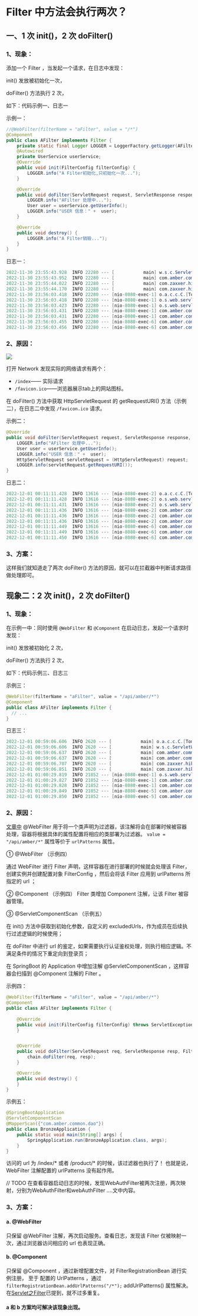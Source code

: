 # Filter 中方法会执行两次？

## 一、1 次 init()，2 次 doFilter()
### 1、现象：
添加一个 Filter ，当发起一个请求，在日志中发现：

init() 发放被初始化一次，

doFilter() 方法执行 2 次，

如下：代码示例一、日志一

示例一：
````java
//@WebFilter(filterName = "aFilter", value = "/*")
@Component
public class AFilter implements Filter {
    private static final Logger LOGGER = LoggerFactory.getLogger(AFilter.class);
    @Autowired
    private UserService userService;
    @Override
    public void init(FilterConfig filterConfig) {
        LOGGER.info("A Filter初始化,只初始化一次...");
    }

    @Override
    public void doFilter(ServletRequest request, ServletResponse response, FilterChain chain) throws IOException, ServletException {
        LOGGER.info("AFilter 处理中...");
        User user = userService.getUserInfo();
        LOGGER.info("USER 信息：" +  user);
    }

    @Override
    public void destroy() {
        LOGGER.info("A Filter销毁...");
    }
}
````
日志一：
````java
2022-11-30 23:55:43.928  INFO 22280 --- [           main] w.s.c.ServletWebServerApplicationContext : Root WebApplicationContext: initialization completed in 795 ms
2022-11-30 23:55:43.952  INFO 22280 --- [           main] com.amber.common.filter.AFilter          : A Filter初始化,只初始化一次...
2022-11-30 23:55:44.022  INFO 22280 --- [           main] com.zaxxer.hikari.HikariDataSource       : HikariPool-1 - Starting...
2022-11-30 23:55:44.170  INFO 22280 --- [           main] com.zaxxer.hikari.HikariDataSource       : HikariPool-1 - Start completed.
2022-11-30 23:56:03.418  INFO 22280 --- [nio-8080-exec-1] o.a.c.c.C.[Tomcat].[localhost].[/]       : Initializing Spring DispatcherServlet 'dispatcherServlet'
2022-11-30 23:56:03.418  INFO 22280 --- [nio-8080-exec-1] o.s.web.servlet.DispatcherServlet        : Initializing Servlet 'dispatcherServlet'
2022-11-30 23:56:03.423  INFO 22280 --- [nio-8080-exec-1] o.s.web.servlet.DispatcherServlet        : Completed initialization in 5 ms
2022-11-30 23:56:03.431  INFO 22280 --- [nio-8080-exec-1] com.amber.common.filter.AFilter          : AFilter 处理中...
2022-11-30 23:56:03.431  INFO 22280 --- [nio-8080-exec-1] com.amber.common.filter.AFilter          : USER 信息：User(screen_name=amber, text=今天星期三, created_at=Wed Nov 30 23:56:03 CST 2022)
2022-11-30 23:56:03.455  INFO 22280 --- [nio-8080-exec-6] com.amber.common.filter.AFilter          : AFilter 处理中...
2022-11-30 23:56:03.456  INFO 22280 --- [nio-8080-exec-6] com.amber.common.filter.AFilter          : USER 信息：User(screen_name=amber, text=今天星期三, created_at=Wed Nov 30 23:56:03 CST 2022)
````

### 2、原因：
![](https://wyiyi.github.io/amber/contents/flow/network.png)

打开 Network 发现实际的网络请求有两个：
- `/index`—— 实际请求
- `/favicon.ico`——浏览器展示tab上的网站图标。

在 doFilter() 方法中获取 HttpServletRequest 的 getRequestURI() 方法（示例二），在日志二中发现 `/favicon.ico` 请求。

示例二：
````java
@Override
public void doFilter(ServletRequest request, ServletResponse response, FilterChain chain) throws IOException, ServletException {
    LOGGER.info("AFilter 处理中...");
    User user = userService.getUserInfo();
    LOGGER.info("USER 信息：" +  user);
    HttpServletRequest servletRequest = (HttpServletRequest) request;
    LOGGER.info(servletRequest.getRequestURI());
}
````
日志二：
````java
2022-12-01 00:11:11.428  INFO 13616 --- [nio-8080-exec-2] o.a.c.c.C.[Tomcat].[localhost].[/]       : Initializing Spring DispatcherServlet 'dispatcherServlet'
2022-12-01 00:11:11.428  INFO 13616 --- [nio-8080-exec-2] o.s.web.servlet.DispatcherServlet        : Initializing Servlet 'dispatcherServlet'
2022-12-01 00:11:11.431  INFO 13616 --- [nio-8080-exec-2] o.s.web.servlet.DispatcherServlet        : Completed initialization in 3 ms
2022-12-01 00:11:11.436  INFO 13616 --- [nio-8080-exec-2] com.amber.common.filter.AFilter          : AFilter 处理中...
2022-12-01 00:11:11.436  INFO 13616 --- [nio-8080-exec-2] com.amber.common.filter.AFilter          : USER 信息：User(screen_name=amber, text=今天星期三, created_at=Thu Dec 01 00:11:11 CST 2022)
2022-12-01 00:11:11.436  INFO 13616 --- [nio-8080-exec-2] com.amber.common.filter.AFilter          : /index
2022-12-01 00:11:11.449  INFO 13616 --- [nio-8080-exec-6] com.amber.common.filter.AFilter          : AFilter 处理中...
2022-12-01 00:11:11.449  INFO 13616 --- [nio-8080-exec-6] com.amber.common.filter.AFilter          : USER 信息：User(screen_name=amber, text=今天星期三, created_at=Thu Dec 01 00:11:11 CST 2022)
2022-12-01 00:11:11.450  INFO 13616 --- [nio-8080-exec-6] com.amber.common.filter.AFilter          : /favicon.ico
````
### 3、方案：
这样我们就知道走了两次 doFilter() 方法的原因，就可以在拦截器中判断请求路径做处理即可。

## 现象二：2 次 init()，2 次 doFilter()
### 1、现象：
在示例一中：同时使用 `@WebFilter` 和 `@Component` 在启动日志，发起一个请求时发现：

init() 发放被初始化 2 次，

doFilter() 方法执行 2 次，

如下：代码示例三、日志三

示例三：
````java
@WebFilter(filterName = "aFilter", value = "/api/amber/*")
@Component
public class AFilter implements Filter {
  // ...
}
````
日志三：
````java
2022-12-01 00:59:06.606  INFO 2620 --- [           main] o.a.c.c.C.[Tomcat].[localhost].[/]       : Initializing Spring embedded WebApplicationContext
2022-12-01 00:59:06.606  INFO 2620 --- [           main] w.s.c.ServletWebServerApplicationContext : Root WebApplicationContext: initialization completed in 822 ms
2022-12-01 00:59:06.637  INFO 2620 --- [           main] com.amber.common.filter.AFilter          : A Filter初始化,只初始化一次...
2022-12-01 00:59:06.637  INFO 2620 --- [           main] com.amber.common.filter.AFilter          : A Filter初始化,只初始化一次...
2022-12-01 00:59:06.707  INFO 2620 --- [           main] com.zaxxer.hikari.HikariDataSource       : HikariPool-1 - Starting...
2022-12-01 00:59:06.851  INFO 2620 --- [           main] com.zaxxer.hikari.HikariDataSource       : HikariPool-1 - Start completed.
2022-12-01 01:00:29.819  INFO 21852 --- [nio-8080-exec-1] o.s.web.servlet.DispatcherServlet        : Completed initialization in 7 ms
2022-12-01 01:00:29.827  INFO 21852 --- [nio-8080-exec-1] com.amber.common.filter.AFilter          : AFilter 处理中...
2022-12-01 01:00:29.828  INFO 21852 --- [nio-8080-exec-1] com.amber.common.filter.AFilter          : USER 信息：User(screen_name=amber, text=今天星期三, created_at=Thu Dec 01 01:00:29 CST 2022)
2022-12-01 01:00:29.849  INFO 21852 --- [nio-8080-exec-5] com.amber.common.filter.AFilter          : AFilter 处理中...
2022-12-01 01:00:29.850  INFO 21852 --- [nio-8080-exec-5] com.amber.common.filter.AFilter          : USER 信息：User(screen_name=amber, text=今天星期三, created_at=Thu Dec 01 01:00:29 CST 2022)
````

### 2、原因：
[文章中](https://blog.csdn.net/weixin_38152047/article/details/121244269)
@WebFilter 用于将一个类声明为过滤器，该注解将会在部署时候被容器处理，容器将根据具体的属性配置将相应的类部署为过滤器。
`value = "/api/amber/*"` 属性等价于 `urlPatterns` 属性。

① @WebFilter （示例四）

通过 WebFilter 进行 Filter 声明，这样容器在进行部署的时候就会处理该 Filter，
创建实例并创建配置对象 FilterConfig ，然后会将该 Filter 应用到 urlPatterns 所指定的 url ；

② @Component （示例四）
Filter 类增加 Component 注解，让该 Filter 被容器管理。

③ @ServletComponentScan （示例五）

在 init() 方法中获取到初始化参数，自定义的 excludedUrls，作为成员在后续执行过滤逻辑的时候使用；

在 doFilter 中进行 url 的鉴定，如果需要执行认证鉴权处理，则执行相应逻辑。不满足条件的情况下重定向到登录页；

在 SpringBoot 的 Application 中增加注解 @ServletComponentScan ，这样容器会扫描到 @Component 注解的 Filter 。


示例四：
````java
@WebFilter(filterName = "aFilter", value = "/api/amber/*")
@Component
public class AFilter implements Filter {
    
    @Override
    public void init(FilterConfig filterConfig) throws ServletException {
    }


    @Override
    public void doFilter(ServletRequest req, ServletResponse resp, FilterChain chain) throws IOException, ServletException {
        chain.doFilter(req, resp);
    }

    @Override
    public void destroy() {
    }
}
````
示例五：
````java
@SpringBootApplication
@ServletComponentScan
@MapperScan({"com.amber.common.dao"})
public class BronzeApplication {
	public static void main(String[] args) {
		SpringApplication.run(BronzeApplication.class, args);
	}
}
````

访问的 url 为 /index/* 或者 /product/* 的时候，该过滤器也执行了！ 也就是说，WebFilter 注解配置的 urlPatterns 没有起作用。

// TODO 在查看容器启动日志的时候，发现WebAuthFilter被两次注册，两次映射，分别为WebAuthFilter和webAuthFilter
....文中内容。



### 3、方案：
#### a. @WebFilter
只保留 @WebFilter 注解，再次启动服务。查看日志，发现该 Filter 仅被映射一次，通过浏览器访问相应的 url 也表现正确。

#### b. @Component
只保留 @Component ，通过新增配置文件，对 FilterRegistrationBean 进行实例注册，
至于 配置的 UrlPatterns ，通过 `filterRegistrationBean.addUrlPatterns("/*");` addUrlPatterns() 属性解决。
在[Servlet之Filter](https://wyiyi.github.io/amber/2021/10/01/filter/)已提到，就不过多重复。

#### a 和 b 方案均可解决该现象出现。

